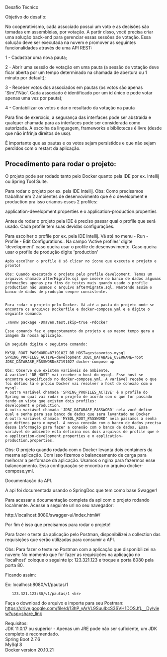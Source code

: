    Desafio Técnico
   
   Objetivo do desafio: 

   No cooperativismo, cada associado possui um voto e as decisões são tomadas em assembleias, por votação.
   A partir disso, você precisa criar uma solução back-end para gerenciar essas sessões de votação.
   Essa solução deve ser executada na nuvem e promover as seguintes funcionalidades através de uma API REST:

   1 - Cadastrar uma nova pauta;

   2 - Abrir uma sessão de votação em uma pauta (a sessão de votação deve ficar aberta por um tempo
determinado na chamada de abertura ou 1 minuto por default);

   3 - Receber votos dos associados em pautas (os votos são apenas 'Sim'/'Não'. Cada associado é
identificado por um id único e pode votar apenas uma vez por pauta);

   4 - Contabilizar os votos e dar o resultado da votação na pauta

   Para fins de exercício, a segurança das interfaces pode ser abstraída e qualquer chamada para as interfaces
pode ser considerada como autorizada. A escolha da linguagem, frameworks e bibliotecas é livre (desde que
não infrinja direitos de uso).

   É importante que as pautas e os votos sejam persistidos e que não sejam perdidos com o restart da aplicação.
   

   ## Procedimento para rodar o projeto: 
   
   O projeto pode ser rodado tanto pelo Docker quanto pela IDE por ex. Intellij ou Spring Tool Suite.
   
   Para rodar o projeto por ex. pela IDE Intellij.
   Obs: Como precisamos trabalhar em 2 ambientes de desenvovimento que é o development e production pra isso criamos esses 2 profiles:
   
   application-development.properties e o
   application-production.properties
   
   Antes de rodar o projeto pela IDE é preciso passar qual o profile que será usado. Cada profile tem suas devidas configurações.
   
   Para escolher o profile por ex. pela IDE Intellij. Vá até no menu - Run - Profile - Edit Configurations.. Na campo 'Active profiles' digite 'development' caso queira usar o profile de desenvovimento. Caso queira usar o profile de produção digite 'production'
   
    Após escolher o profile é só clicar no ícone que executa o projeto e pronto!
    
    Obs: Quando executado o projeto pelo profile development. Temos um arquivos chamado afterMigrate.sql que insere no banco de dados algumas infomações apenas pra fins de testes mais quando usado o profile production não usamos o arquivo afterMigrate.sql. Mantendo assim o banco de dados de produção sempre consistente.
    
    
    Para rodar o projeto pelo Docker. Vá até a pasta do projeto onde se encontra os arquivos Dockerfile e docker-compose.yml e e digite o seguinte comando:
    
    ./mvnw package -Dmaven.test.skip=true -Pdocker

    Esse comando faz o empacotamento do projeto e ao mesmo tempo gera a imagem da nossa aplicação.
    
    Em seguida digite o seguinte comando:
    
    MYSQL_ROOT_PASSWORD=87191027 DB_HOST=gestaovotos-mysql SPRING_PROFILES_ACTIVE=development JDBC_DATABASE_USERNAME=root JDBC_DATABASE_PASSWORD=87191027 docker-compose up
    
    Obs: Observe que existem variáveis de ambiente. 
    A variável 'DB_HOST' vai receber o host do mysql. Esse host se encontra expecificado no docker-compose.yml. A variável recebe o que foi defino lá e própio Docker vai resolver o host de conexão com o mysql.
    A outra variável chamada 'SPRING_PROFILES_ACTIVE' é o profile do Spring no qual vai rodar o projeto de acordo com o que for passado tendo em vista que existem dois profiles:
    development e production.
    A outra variável chamada 'JDBC_DATABASE_PASSWORD' nela você define qual a senha para seu banco de dados que sera levantado no Docker
    A outra variável chamada 'MYSQL_ROOT_PASSWORD' nela passamos a senha que defimos para o mysql. A nossa conexão com o banco de dados precisa dessa informação para fazer a conexão com o banco de dados. Essa variável de ambiente esta definina nos dois arquivos de profile que é o application-development.properties e o application-production.properties.
    
   Obs: O projeto quando rodado com o Docker levanta dois containers da mesma aplicação. Com isso fizemos o balanceamento de carga para melhorar a perfomace da aplicação. 
   Usamos o nginx para fazermos esse balanceamento. Essa configuração se encontra no arquivo docker-compose.yml.
   
   
   Documentação da API.
   
   A api foi documentada usando o SpringDoc que tem como base Swagger!
   
   Para acessar a documentação completa da api com o projeto rodando localmente. Acesse a seguinte url no seu navegador:
   
   http://localhost:8080/swagger-ui/index.html#/
   
   
   
   Por fim é isso que precisamos para rodar o projeto!
   
   
   
   Para fazer o teste da aplicação pelo Postman, disponibilizei a collection das requisições que serão utilizadas para consumir a API.
   
   Obs: Para fazer o teste no Postman com a aplicação que disponibilizei na nuvem:
   No momento que for fazer as requisições na aplicação no 'localhost' coloque o seguinte ip: 123.321.123 e troque a porta 8080 pela porta 80. 
 
   Ficando assim: <br>
   
   Ex: localhost:8080/v1/pautas/1 <br>
      
       123.321.123:80/v1/pautas/1 <br>
   
   
   Faça o download do arquivo e importe para seu Postman: https://drive.google.com/file/d/13hP_yArVL9SuuIbcS3SVH1DOSJfL__Dy/view?usp=share_link <br>
   
    
   
   Requisitos:  <br>
   JDK 11.0.17 ou superior - Apenas um JRE pode não ser suficiente, um JDK completo é recomendado.  <br>
   Spring Boot 2.7.6  <br>
   MySql 8  <br>
   Docker version 20.10.21  <br>

